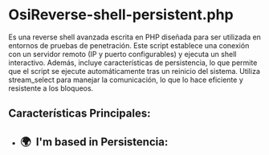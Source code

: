 OsiReverse-shell-persistent.php
================================================

Es una reverse shell avanzada escrita en PHP diseñada para ser utilizada en entornos de pruebas de penetración. Este script establece una conexión con un servidor remoto (IP y puerto configurables) y ejecuta un shell interactivo. Además, incluye características de persistencia, lo que permite que el script se ejecute automáticamente tras un reinicio del sistema. Utiliza stream\_select para manejar la comunicación, lo que lo hace eficiente y resistente a los bloqueos.

Características Principales:
----------------------------

* 🌍  I'm based in Persistencia:
  ------------------------------
